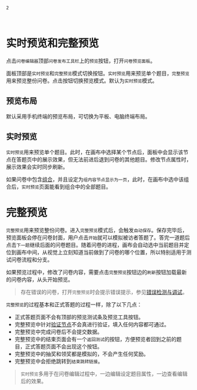 ```index
2
```
```tag

```
```summary

```

# 实时预览和完整预览
点击`问卷编辑器`顶部`问卷发布工具栏`上的`预览`按钮，打开`问卷预览面板`。

面板顶部是`实时预览`和`完整预览`模式切换按钮。`实时预览`用来预览单个题目，`完整预览`用来预览整份问卷。点击按钮切换预览模式。默认为`实时预览`模式。

## 预览布局
默认采用手机终端的预览布局，可切换为平板、电脑终端布局。

## 实时预览
`实时预览`用来预览单个题目。此时，在画布中选择某个节点后，面板中会显示该节点在答题页中的展示效果，但无法前进后退到问卷的其他题目。修改节点属性时，展示效果会实时同步刷新。

如果问卷中包含[组合](../groups/concept.md#组合的其他功能)，并且设定为`组内容节点显示为一页`，此时，在画布中选中该组合后，`实时预览`页面能看到组合中的全部题目。

# 完整预览
`完整预览`用来预览整份问卷。进入`完整预览`模式后，会触发`自动保存`。保存完毕后，预览面板会停在问卷封面，用户点击`开始`就可以模拟被访者答题了。答完一道题后点击`下一题`继续后面的问卷题目。随着问卷的进程，画布会自动选中当前题目并定位到画布中间，从视觉上立刻知道当前做到了问卷的哪个位置，所以特别适用于测试问卷流程和分支。

如果预览过程中，修改了问卷内容，需要点击`完整预览`按钮边的`刷新`按钮加载最新的问卷内容，从头开始预览。

> 存在错误的问卷，打开`完整预览`时会提示错误提示，参见[错误检测与调试](../advance-topic/debug.md)。

`完整预览`的过程基本和正式答题的过程一样，除了以下几点：
+ 正式答题页面不会有顶部的预览测试条及预览工具按钮。
+ 完整预览中针对[验证节点](../nodes/verify.md)不会真进行验证，填入任何内容都可通过。
+ 完整预览中完成问卷后不会提交数据。
+ 完整预览中的结束页面会有一个`返回测试`的按钮，方便预览者回到之前的题目，正式答题页面不会出现这个按钮。
+ 完整预览中的抽奖和领奖都是模拟的，不会产生任何奖励。
+ 完整预览中会拒绝跳转到`结束跳转链接`。

> `实时预览`多用于在问卷编辑过程中，一边编辑设定题目属性，一边查看编辑后的效果。

